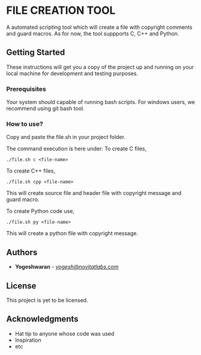 # FILE CREATION TOOL

A automated scripting tool which will create a file with copyright comments and guard macros. As for now, the tool suppports C, C++ and Python.

## Getting Started

These instructions will get you a copy of the project up and running on your local machine for development and testing purposes.

### Prerequisites

Your system should capable of running bash scripts. For windows users, we recommend using git bash tool.

### How to use?

Copy and paste the file.sh in your project folder.

The command execution is here under:
To create C files,
```
./file.sh c <file-name>
```

To create C++ files,
```
./file.sh cpp <file-name>
```
This will create source file and header file with copyright message and guard macro.

To create Python code use,
```
./file.sh py <file-name>
```
This will create a python file with copyright message.

## Authors

* **Yogeshwaran** - *yogesh@novitatlabs.com*

## License

This project is yet to be licensed.

## Acknowledgments

* Hat tip to anyone whose code was used
* Inspiration
* etc


